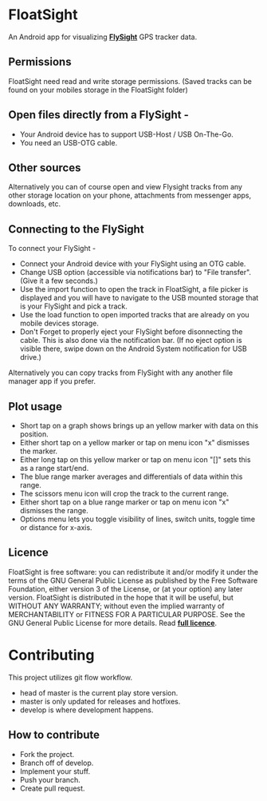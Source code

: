 # FloatSight
An Android app for visualizing [**FlySight**](http://flysight.ca/) GPS tracker data.

## Permissions
FloatSight need read and write storage permissions. (Saved tracks can be found on your mobiles storage in the FloatSight folder)

## Open files directly from a FlySight -
* Your Android device has to support USB-Host / USB On-The-Go.
* You need an USB-OTG cable.

## Other sources
Alternatively you can of course open and view Flysight tracks from any other storage location on your phone, attachments from messenger apps, downloads, etc.

## Connecting to the FlySight
To connect your FlySight -
* Connect your Android device with your FlySight using an OTG cable.
* Change USB option (accessible via notifications bar) to "File transfer". (Give it a few seconds.)
* Use the import function to open the track in FloatSight, a file picker is displayed and you will have to navigate to the USB mounted storage that is your FlySight and pick a track.
* Use the load function to open imported tracks that are already on you mobile devices storage.
* Don't Forget to properly eject your FlySight before disonnecting the cable. This is also done via the notification bar. (If no eject option is visible there, swipe down on the Android System notification for USB drive.) 

Alternatively you can copy tracks from FlySight with any another file manager app if you prefer.

## Plot usage
* Short tap on a graph shows brings up an yellow marker with data on this position.
* Either short tap on a yellow marker or tap on menu icon "x" dismisses the marker.
* Either long tap on this yellow marker or tap on menu icon "[]" sets this as a range start/end.
* The blue range marker averages and differentials of data within this range.
* The scissors menu icon will crop the track to the current range.
* Either short tap on a blue range marker or tap on menu icon "x" dismisses the range.
* Options menu lets you toggle visibility of lines, switch units, toggle time or distance for x-axis.

## Licence
FloatSight is free software: you can redistribute it and/or modify it under the terms of the GNU General Public License as published by the Free Software Foundation, either version 3 of the License, or (at your option) any later version.
FloatSight is distributed in the hope that it will be useful, but WITHOUT ANY WARRANTY; without even the implied warranty of MERCHANTABILITY or FITNESS FOR A PARTICULAR PURPOSE.  See the GNU General Public License for more details.
Read [**full licence**](https://github.com/84n4n4/FloatSight/blob/master/COPYING).

# Contributing

This project utilizes git flow workflow.
- head of master is the current play store version.
- master is only updated for releases and hotfixes.
- develop is where development happens.

## How to contribute

* Fork the project.
* Branch off of develop.
* Implement your stuff.
* Push your branch.
* Create pull request.

## 
